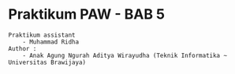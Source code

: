 # Praktikum PAW - BAB 5

    Praktikum assistant
        - Muhammad Ridha
    Author :
        - Anak Agung Ngurah Aditya Wirayudha (Teknik Informatika ~ Universitas Brawijaya)
        
